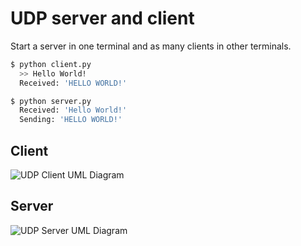 UDP server and client
========

Start a server in one terminal and as many clients in other terminals.

```sh
$ python client.py
  >> Hello World!
  Received: 'HELLO WORLD!'
```

```sh
$ python server.py
  Received: 'Hello World!'
  Sending: 'HELLO WORLD!'

```
## Client

![UDP Client UML Diagram](http://www.plantuml.com/plantuml/proxy?src=https://gist.github.com/mlndz28/c40a4adff4c6a2120d2e679a6952202f/raw/bc8013ce4a122ce6dfecd00427ce024b9b66b4d7/udp-client.puml)

## Server

![UDP Server UML Diagram](http://www.plantuml.com/plantuml/proxy?src=https://gist.github.com/mlndz28/ff49386f3163a9243b111a051c7df714/raw/4cbe970135dc43ca642fed53303db120f2f3b61d/udp-server.puml)
